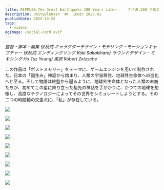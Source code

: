 ```yaml
---
title: RIPPLES:The Great Earthquake 200 Years Later　　　さざ波:200 年後の大地震
description: UnityBlender  4K  16min 2025.01
publishDate: 2025-10-24
tags:
  - videos
ogImage: /social-card.avif
---
```

*監督・脚本・編集 徐秋成  キャラクターデザイン・モデリング・モーションキャプチャー 徐秋成
エンディングソング Koki Sakakihara/ サウンドデザイン・ミキシング Ho Tsz Yeung/ 英訳 Robert Zetzsche* 

この作品は「ポストメモリー」をテーマに、ゲームエンジンを用いて制作された。日本の「国生み」神話から始まり、人類の宇宙移住、地球外生命体への進化へと至る。そして物語は終盤から遡るように、地球外生命体となった人類の末裔たちが、初めてこの星に降り立った祖先の神話を手がかりに、かつての地球を想像し、高度なテクノロジーによってその世界をシミュレートしようとする。その二つの時間軸の交差点に、「私」が存在している。

![](/assets/images/1.1baby.png)

![](/assets/images/1.3dont-look-back.png)

![](/assets/images/2.2reborn.png)

![](/assets/images/2.3freedom.png)

![](/assets/images/サムネル.jpg)

![](/assets/images/2.8.png)

![](/assets/images/2.jpg)

![](/assets/images/03.2.png)

![](/assets/images/03.3.png)
